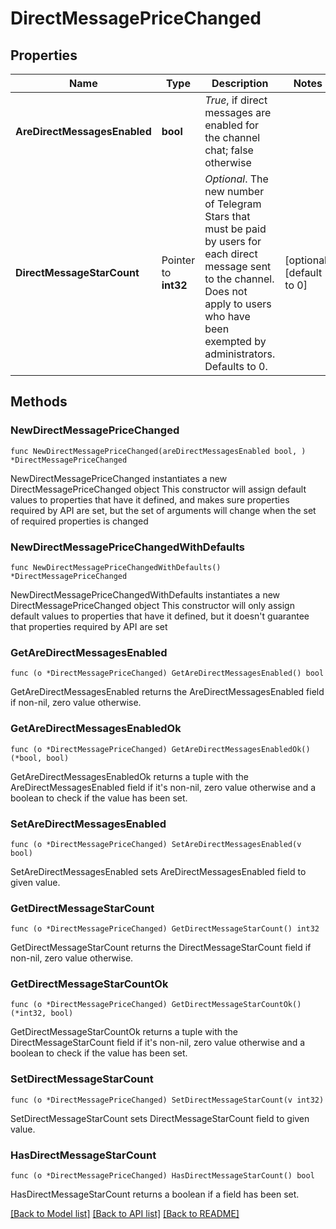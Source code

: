 # DirectMessagePriceChanged

## Properties

Name | Type | Description | Notes
------------ | ------------- | ------------- | -------------
**AreDirectMessagesEnabled** | **bool** | *True*, if direct messages are enabled for the channel chat; false otherwise | 
**DirectMessageStarCount** | Pointer to **int32** | *Optional*. The new number of Telegram Stars that must be paid by users for each direct message sent to the channel. Does not apply to users who have been exempted by administrators. Defaults to 0. | [optional] [default to 0]

## Methods

### NewDirectMessagePriceChanged

`func NewDirectMessagePriceChanged(areDirectMessagesEnabled bool, ) *DirectMessagePriceChanged`

NewDirectMessagePriceChanged instantiates a new DirectMessagePriceChanged object
This constructor will assign default values to properties that have it defined,
and makes sure properties required by API are set, but the set of arguments
will change when the set of required properties is changed

### NewDirectMessagePriceChangedWithDefaults

`func NewDirectMessagePriceChangedWithDefaults() *DirectMessagePriceChanged`

NewDirectMessagePriceChangedWithDefaults instantiates a new DirectMessagePriceChanged object
This constructor will only assign default values to properties that have it defined,
but it doesn't guarantee that properties required by API are set

### GetAreDirectMessagesEnabled

`func (o *DirectMessagePriceChanged) GetAreDirectMessagesEnabled() bool`

GetAreDirectMessagesEnabled returns the AreDirectMessagesEnabled field if non-nil, zero value otherwise.

### GetAreDirectMessagesEnabledOk

`func (o *DirectMessagePriceChanged) GetAreDirectMessagesEnabledOk() (*bool, bool)`

GetAreDirectMessagesEnabledOk returns a tuple with the AreDirectMessagesEnabled field if it's non-nil, zero value otherwise
and a boolean to check if the value has been set.

### SetAreDirectMessagesEnabled

`func (o *DirectMessagePriceChanged) SetAreDirectMessagesEnabled(v bool)`

SetAreDirectMessagesEnabled sets AreDirectMessagesEnabled field to given value.


### GetDirectMessageStarCount

`func (o *DirectMessagePriceChanged) GetDirectMessageStarCount() int32`

GetDirectMessageStarCount returns the DirectMessageStarCount field if non-nil, zero value otherwise.

### GetDirectMessageStarCountOk

`func (o *DirectMessagePriceChanged) GetDirectMessageStarCountOk() (*int32, bool)`

GetDirectMessageStarCountOk returns a tuple with the DirectMessageStarCount field if it's non-nil, zero value otherwise
and a boolean to check if the value has been set.

### SetDirectMessageStarCount

`func (o *DirectMessagePriceChanged) SetDirectMessageStarCount(v int32)`

SetDirectMessageStarCount sets DirectMessageStarCount field to given value.

### HasDirectMessageStarCount

`func (o *DirectMessagePriceChanged) HasDirectMessageStarCount() bool`

HasDirectMessageStarCount returns a boolean if a field has been set.


[[Back to Model list]](../README.md#documentation-for-models) [[Back to API list]](../README.md#documentation-for-api-endpoints) [[Back to README]](../README.md)


